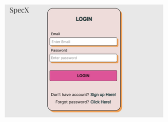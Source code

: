 ![alt text](https://github.com/KhushiPatel66/2201031000082/blob/main/Assignment1/Login.jpeg?raw=true)
